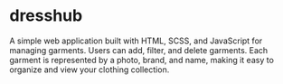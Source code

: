 # dresshub

A simple web application built with HTML, SCSS, and JavaScript for managing garments. Users can add, filter, and delete garments. Each garment is represented by a photo, brand, and name, making it easy to organize and view your clothing collection.
